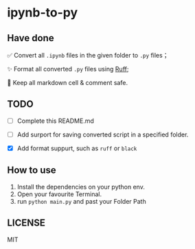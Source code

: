 # ipynb-to-py

## Have done
✅ Convert all `.ipynb` files in the given folder to `.py` files；

✨ Format all converted `.py` files using [Ruff](https://docs.astral.sh/ruff/);

📎 Keep all markdown cell & comment safe.


## TODO
- [ ]  Complete this README.md
- [ ]  Add surport for saving converted script in a specified folder.
- [x]  Add format suppurt, such as `ruff` or `black`


## How to use
1. Install the dependencies on your python env.
2. Open your favourite Terminal.
3. run `python main.py` and past your Folder Path


## LICENSE
MIT
